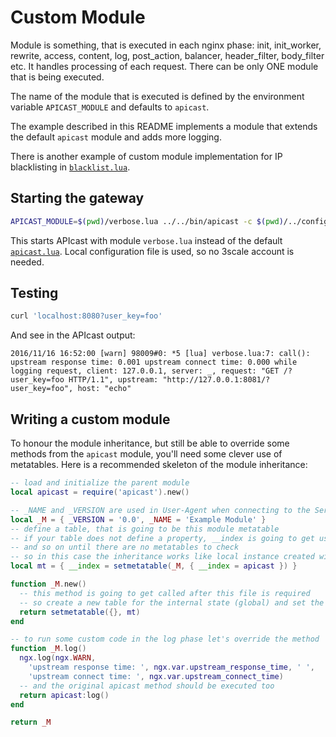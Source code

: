 # Custom Module

Module is something, that is executed in each nginx phase: init, init_worker, rewrite, access, content, log, post_action, balancer, header_filter, body_filter etc.
It handles processing of each request. There can be only ONE module that is being executed.

The name of the module that is executed is defined by the environment variable `APICAST_MODULE` and defaults to `apicast`. 

The example described in this README implements a module that extends the default `apicast` module and adds more logging.

There is another example of custom module implementation for IP blacklisting in [`blacklist.lua`](blacklist.lua).

## Starting the gateway

```sh
APICAST_MODULE=$(pwd)/verbose.lua ../../bin/apicast -c $(pwd)/../configuration/local.json
```

This starts APIcast with module `verbose.lua` instead of the default [`apicast.lua`](https://github.com/3scale/apicast/blob/master/gateway/src/apicast/policy/apicast.lua). Local configuration file is used, so no 3scale account is needed.

## Testing

```sh
curl 'localhost:8080?user_key=foo'
```

And see in the APIcast output:

```
2016/11/16 16:52:00 [warn] 98009#0: *5 [lua] verbose.lua:7: call(): upstream response time: 0.001 upstream connect time: 0.000 while logging request, client: 127.0.0.1, server: _, request: "GET /?user_key=foo HTTP/1.1", upstream: "http://127.0.0.1:8081/?user_key=foo", host: "echo"
```

## Writing a custom module

To honour the module inheritance, but still be able to override some methods from the `apicast` module, you'll
need some clever use of metatables. Here is a recommended skeleton of the module inheritance:

```lua
-- load and initialize the parent module
local apicast = require('apicast').new()

-- _NAME and _VERSION are used in User-Agent when connecting to the Service Management API
local _M = { _VERSION = '0.0', _NAME = 'Example Module' }
-- define a table, that is going to be this module metatable
-- if your table does not define a property, __index is going to get used
-- and so on until there are no metatables to check
-- so in this case the inheritance works like local instance created with _M.new() -> _M -> apicast`
local mt = { __index = setmetatable(_M, { __index = apicast }) }

function _M.new()
  -- this method is going to get called after this file is required
  -- so create a new table for the internal state (global) and set the metatable for inheritance
  return setmetatable({}, mt)
end

-- to run some custom code in the log phase let's override the method
function _M.log()
  ngx.log(ngx.WARN,
    'upstream response time: ', ngx.var.upstream_response_time, ' ',
    'upstream connect time: ', ngx.var.upstream_connect_time)
  -- and the original apicast method should be executed too
  return apicast:log()
end

return _M
```
